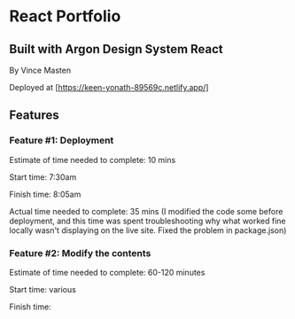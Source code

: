 # React Portfolio

## Built with Argon Design System React

By Vince Masten

Deployed at [https://keen-yonath-89569c.netlify.app/]

## Features

### Feature #1: Deployment

Estimate of time needed to complete: 10 mins

Start time: 7:30am

Finish time: 8:05am

Actual time needed to complete: 35 mins (I modified the code some before deployment, and this time was spent troubleshooting why what worked fine locally wasn't displaying on the live site. Fixed the problem in package.json)

### Feature #2: Modify the contents

Estimate of time needed to complete: 60-120 minutes

Start time: various

Finish time: 